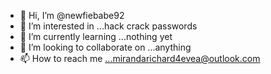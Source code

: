 - 👋 Hi, I’m @newfiebabe92
- 👀 I’m interested in ...hack crack passwords
- 🌱 I’m currently learning ...nothing yet
- 💞️ I’m looking to collaborate on ...anything
- 📫 How to reach me ...mirandarichard4evea@outlook.com

<!---
newfiebabe92/newfiebabe92 is a ✨ special ✨ repository because its `README.md` (this file) appears on your GitHub profile.
You can click the Preview link to take a look at your changes.
--->

